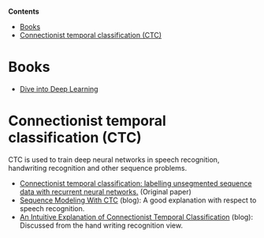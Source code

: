 **Contents**
- [Books](#books)
- [Connectionist temporal classification (CTC)](#connectionist-temporal-classification-ctc)

# Books
- [Dive into Deep Learning](http://d2l.ai/index.html)

# Connectionist temporal classification (CTC)
CTC is used to train deep neural networks in speech recognition, handwriting recognition and other sequence problems.
- [Connectionist temporal classification: labelling unsegmented sequence data with recurrent neural networks.](https://mediatum.ub.tum.de/doc/1292048/file.pdf) (Original paper)
- [Sequence Modeling With CTC](https://distill.pub/2017/ctc/) (blog): A good explanation with respect to speech recognition.
- [An Intuitive Explanation of Connectionist Temporal Classification](https://towardsdatascience.com/intuitively-understanding-connectionist-temporal-classification-3797e43a86c) (blog): Discussed from the hand writing recognition view.